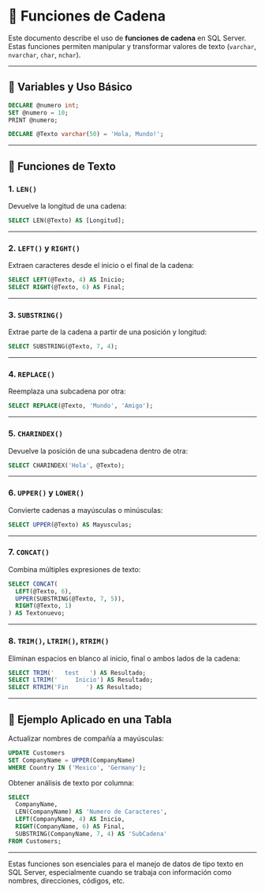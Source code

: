 # 📄 Funciones de Cadena

Este documento describe el uso de **funciones de cadena** en SQL Server. Estas funciones permiten manipular y transformar valores de texto (`varchar`, `nvarchar`, `char`, `nchar`).

---

## 🔹 Variables y Uso Básico

```sql
DECLARE @numero int;
SET @numero = 10;
PRINT @numero;
```

```sql
DECLARE @Texto varchar(50) = 'Hola, Mundo!';
```

---

## 🔹 Funciones de Texto

### 1. `LEN()`

Devuelve la longitud de una cadena:

```sql
SELECT LEN(@Texto) AS [Longitud];
```

---

### 2. `LEFT()` y `RIGHT()`

Extraen caracteres desde el inicio o el final de la cadena:

```sql
SELECT LEFT(@Texto, 4) AS Inicio;
SELECT RIGHT(@Texto, 6) AS Final;
```

---

### 3. `SUBSTRING()`

Extrae parte de la cadena a partir de una posición y longitud:

```sql
SELECT SUBSTRING(@Texto, 7, 4);
```

---

### 4. `REPLACE()`

Reemplaza una subcadena por otra:

```sql
SELECT REPLACE(@Texto, 'Mundo', 'Amigo');
```

---

### 5. `CHARINDEX()`

Devuelve la posición de una subcadena dentro de otra:

```sql
SELECT CHARINDEX('Hola', @Texto);
```

---

### 6. `UPPER()` y `LOWER()`

Convierte cadenas a mayúsculas o minúsculas:

```sql
SELECT UPPER(@Texto) AS Mayusculas;
```

---

### 7. `CONCAT()`

Combina múltiples expresiones de texto:

```sql
SELECT CONCAT(
  LEFT(@Texto, 6),
  UPPER(SUBSTRING(@Texto, 7, 5)),
  RIGHT(@Texto, 1)
) AS Textonuevo;
```

---

### 8. `TRIM()`, `LTRIM()`, `RTRIM()`

Eliminan espacios en blanco al inicio, final o ambos lados de la cadena:

```sql
SELECT TRIM('   test   ') AS Resultado;
SELECT LTRIM('     Inicio') AS Resultado;
SELECT RTRIM('Fin     ') AS Resultado;
```

---

## 🔹 Ejemplo Aplicado en una Tabla

Actualizar nombres de compañía a mayúsculas:

```sql
UPDATE Customers
SET CompanyName = UPPER(CompanyName)
WHERE Country IN ('Mexico', 'Germany');
```

Obtener análisis de texto por columna:

```sql
SELECT
  CompanyName,
  LEN(CompanyName) AS 'Numero de Caracteres',
  LEFT(CompanyName, 4) AS Inicio,
  RIGHT(CompanyName, 6) AS Final,
  SUBSTRING(CompanyName, 7, 4) AS 'SubCadena'
FROM Customers;
```

---

Estas funciones son esenciales para el manejo de datos de tipo texto en SQL Server, especialmente cuando se trabaja con información como nombres, direcciones, códigos, etc.
